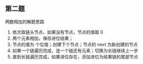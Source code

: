 ## 第二题
两数相加的解题思路

1. 依次取链头节点，如果没有节点，节点的值取 0
2. 两个元素相加，保存进位结果；
3. 节点的值为 个位值；创建下个节点；节点的 next 为新创建的节点
4. 如果一个链遍历完成，连一个链还有元素；切换为长链继续上一步
5. 直到长链遍历完成，如果进位存在，添加进位为结果链的尾部节点